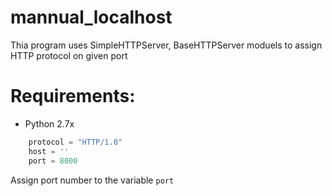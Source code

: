 # mannual_localhost
Thia program uses SimpleHTTPServer, BaseHTTPServer moduels to assign HTTP protocol on given port

# Requirements:
* Python 2.7x

```python
    protocol = "HTTP/1.0"
    host = ''
    port = 8000
```
Assign port number to the variable ```port```
